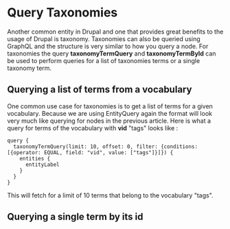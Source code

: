 # Query Taxonomies

Another common entity in Drupal and one that provides great benefits to the usage of Drupal is taxonomy. Taxonomies can also be queried using GraphQL and the structure is very similar to how you query a node. For taxonomies the query **taxonomyTermQuery** and **taxonomyTermById** can be used to perform queries for a list of taxonomies terms or a single taxonomy term.

## Querying a list of terms from a vocabulary

One common use case for taxonomies is to get a list of terms for a given vocabulary. Because we are using EntityQuery again the format will look very much like querying for nodes in the previous article. Here is what a query for terms of the vocabulary with **vid** "tags" looks like :

```
query {
  taxonomyTermQuery(limit: 10, offset: 0, filter: {conditions: [{operator: EQUAL, field: "vid", value: ["tags"]}]}) {
    entities {
      entityLabel
    }
  }
}
```

This will fetch for a limit of 10 terms that belong to the vocabulary "tags".

## Querying a single term by its id



